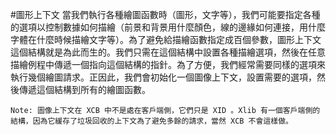 #圖形上下文
當我們執行各種繪圖函數時（圖形，文字等），我們可能要指定各種的選項以控制數據如何描繪（前景和背景用什麼顏色，線的邊緣如何連接，用什麼字體在什麼時候描繪文字等）。為了避免給描繪函數指定成百個參數，圖形上下文這個結構就是為此而生的。我們只需在這個結構中設置各種描繪選項，然後在任意描繪例程中傳遞一個指向這個結構的指針。為了方便，我們經常需要同樣的選項來執行幾個繪圖請求。正因此，我們會初始化一個圖像上下文，設置需要的選項，然後傳遞這個結構到所有的繪圖函數。

    Note: 圖像上下文在 XCB 中不是處在客戶端側，它們只是 XID 。Xlib 有一個客戶端側的結構，因為它緩存了垃圾回收的上下文為了避免多餘的請求，當然 XCB 不會這樣做。
